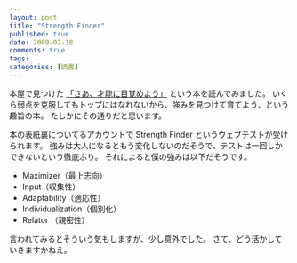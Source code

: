 ```yaml
---
layout: post
title: "Strength Finder"
published: true
date: 2009-02-18
comments: true
tags:
categories: [読書]
---
```


本屋で見つけた [「さあ、才能に目覚めよう」](http://www.amazon.co.jp/gp/product/4532149479) という本を読んでみました。
いくら弱点を克服してもトップにはなれないから、強みを見つけて育てよう、という趣旨の本。
たしかにその通りだと思います。

本の表紙裏についてるアカウントで Strength Finder というウェブテストが受けられます。
強みは大人になるともう変化しないのだそうで、テストは一回しかできないという徹底ぶり。
それによると僕の強みは以下だそうです。

- Maximizer（最上志向）
- Input（収集性）
- Adaptability（適応性）
- Individualization（個別化）
- Relator （親密性）

言われてみるとそういう気もしますが、少し意外でした。
さて、どう活かしていきますかねえ。
